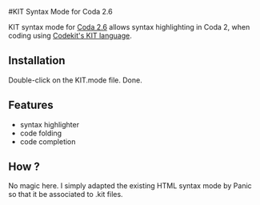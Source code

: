 #KIT Syntax Mode for Coda 2.6

KIT syntax mode for [Coda 2.6](https://www.panic.com/coda/) allows syntax highlighting in Coda 2, when coding using [Codekit's KIT language](https://codekitapp.com/help/kit/).

## Installation
Double-click on the KIT.mode file. Done.

## Features
- syntax highlighter
- code folding
- code completion

## How ?
No magic here. I simply adapted the existing HTML syntax mode by Panic so that it be associated to .kit files.
